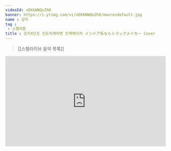 ```yaml
---
videoId: xEKkNNQoZh8
banner: https://i.ytimg.com/vi/xEKkNNQoZh8/maxresdefault.jpg
name : 강지
tag : 
 - 스텔라툰
title : 강지X단즈 인도어계라면 트랙메이커 インドア系ならトラックメイカー Cover
---
```

> [[스텔라이브 음악 목록]]
<div style="position:relative;width:100%;padding-bottom:56.25%"><iframe style="width:100%;height:100%; position:absolute"  src="https://www.youtube.com/embed/xEKkNNQoZh8"  frameborder="0" allow="accelerometer; autoplay; clipboard-write; encrypted-media; gyroscope; picture-in-picture; web-share" allowfullscreen></iframe></div>
